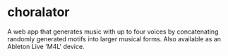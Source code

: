 # choralator
A web app that generates music with up to four voices by concatenating randomly generated motifs into larger musical forms. Also available as an Ableton Live 'M4L' device.

